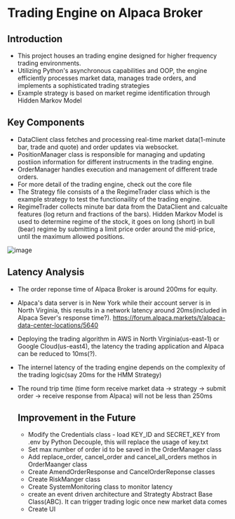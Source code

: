 # Trading Engine on Alpaca Broker

## Introduction
- This project houses an trading engine designed for higher frequency trading environments.
- Utilizing Python's asynchronous capabilities and OOP, the engine efficiently processes market data, manages trade orders, and implements a sophisticated trading strategies
- Example strategy is based on market regime identification through Hidden Markov Model

## Key Components
- DataClient class fetches and processing real-time market data(1-minute bar, trade and quote) and order updates via websocket. 
- PositionManager class is responsible for managing and updating postiion information for different instrucments in the trading engine.
- OrderManager handles execution and management of different trade orders. 
- For more detail of the trading engine, check out the core file
- The Strategy file consists of a the RegimeTrader class which is the example strategy to test the functionaility of the trading engine.
- RegimeTrader collects minute bar data from the DataClient and calcualte features (log return and fractions of the bars).
Hidden Markov Model is used to determine regime of the stock, it goes on long (short) in bull (bear) regime by submitting a limit price order around the mid-price, until the maximum allowed positions.

![image](https://github.com/Bensk-96/trading-engine-alpaca/assets/91371262/9f81be98-e262-4421-8c56-8757737a1f0a)

## Latency Analysis
- The order reponse time of Alpaca Broker is around 200ms for equity.
- Alpaca's data server is in New York while their account server is in North Virginia, this results in a network latency around 20ms(included in Alpaca Sever's response time?). 
https://forum.alpaca.markets/t/alpaca-data-center-locations/5640
- Deploying the trading algorithm in AWS in North Virginia(us-east-1) or Google Cloud(us-east4), the latency the trading application and Alpaca can be reduced to 10ms(?).
- The internel latency of the trading engine depends on the complexity of the trading logic(say 20ms for the HMM Strategy)
- The round trip time (time form receive market data -> strategy -> submit order -> receive response from Alpaca) will not be less than 250ms

  ## Improvement in the Future
  - Modify the Credentials class - load KEY_ID and SECRET_KEY from .env by Python Decouple, this will replace the usage of key.txt
  - Set max number of order id to be saved in the OrderManager class
  - Add replace_order, cancel_order and cancel_all_orders methos in OrderMaanger class
  - Create AmendOrderResponse and CancelOrderReponse classes
  - Create RiskManger class
  - Create SystemMonitoring class to monitor latency 
  - create an event driven architecture and Strategty Abstract Base Class(ABC). It can trigger trading logic once new market data comes
  - Create UI
